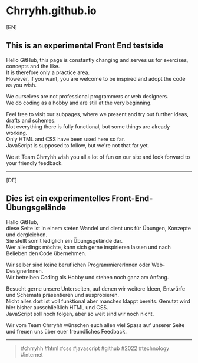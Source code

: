 # Chrryhh.github.io

[EN]
## This is an experimental Front End testside

Hello GitHub, 
this page is constantly changing and serves us for exercises, concepts and the like.  
It is therefore only a practice area.  
However, if you want, you are welcome to be inspired and adopt the code as you wish.  

We ourselves are not professional programmers or web designers.  
We do coding as a hobby and are still at the very beginning.

Feel free to visit our subpages, where we present and try out further ideas, drafts and schemes.  
Not everything there is fully functional, but some things are already working.  
Only HTML and CSS have been used here so far.  
JavaScript is supposed to follow, but we're not that far yet.

We at Team Chrryhh wish you all a lot of fun on our site and look forward to your friendly feedback.

***

[DE]
## Dies ist ein experimentelles Front-End-Übungsgelände

Hallo GitHub,  
diese Seite ist in einem steten Wandel und dient uns für Übungen, Konzepte und dergleichen.  
Sie stellt somit lediglich ein Übungsgelände dar.  
Wer allerdings möchte, kann sich gerne inspirieren lassen und nach Belieben den Code übernehmen.

Wir selber sind keine beruflichen ProgrammiererInnen oder Web-DesignerInnen.  
Wir betreiben Coding als Hobby und stehen noch ganz am Anfang.

Besucht gerne unsere Unterseiten, auf denen wir weitere Ideen, Entwürfe und Schemata präsentieren und ausprobieren.  
Nicht alles dort ist voll funktional aber manches klappt bereits. Genutzt wird hier bisher ausschließlich HTML und CSS.  
JavaScript soll noch folgen, aber so weit sind wir noch nicht.

Wir vom Team Chrryhh wünschen euch allen viel Spass auf unserer Seite und freuen uns über euer freundliches Feedback.

***

> #chrryhh #html #css #javascript #github #2022 #technology #internet
